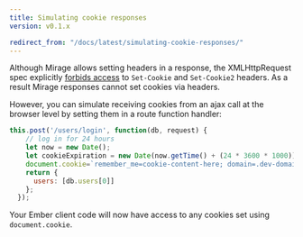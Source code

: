 ```yaml
---
title: Simulating cookie responses
version: v0.1.x

redirect_from: "/docs/latest/simulating-cookie-responses/"
---
```


Although Mirage allows setting headers in a response, the
XMLHttpRequest spec explicitly
[forbids access](http://www.w3.org/TR/XMLHttpRequest/#the-getresponseheader()-method)
to `Set-Cookie` and `Set-Cookie2` headers.  As a result Mirage
responses cannot set cookies via headers.

However, you can simulate receiving cookies from an ajax
call at the browser level by setting them in a route
function handler:

```javascript
this.post('/users/login', function(db, request) {
    // log in for 24 hours
    let now = new Date();
    let cookieExpiration = new Date(now.getTime() + (24 * 3600 * 1000));
    document.cookie=`remember_me=cookie-content-here; domain=.dev-domain; path=/; expires=${cookieExpiration.toUTCString()};`;
    return {
      users: [db.users[0]]
    };
  });
```

Your Ember client code will now have access to any cookies set
using `document.cookie`.
